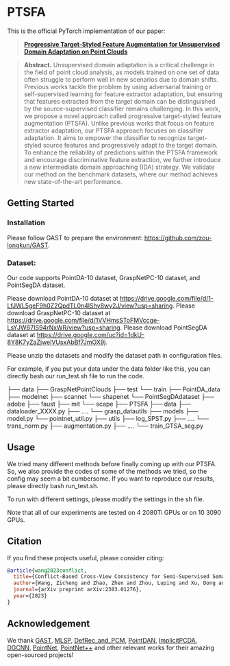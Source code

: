# PTSFA

This is the official PyTorch implementation of our paper:

> **[Progressive Target-Styled Feature Augmentation for Unsupervised Domain Adaptation on Point Clouds](https://arxiv.org/abs/2303.01276)**


> **Abstract.** 
> Unsupervised domain adaptation is a critical challenge in the field of point cloud analysis, as models trained on one set of data often struggle to perform well in new scenarios due to domain shifts. Previous works tackle the problem by using adversarial training or self-supervised learning for feature extractor adaptation, but ensuring that features extracted from the target domain can be distinguished by the source-supervised classifier remains challenging. In this work, we propose a novel approach called progressive target-styled feature augmentation (PTSFA). Unlike previous works that focus on feature extractor adaptation, our PTSFA approach focuses on classifier adaptation. It aims to empower the classifier to recognize target-styled source features and progressively adapt to the target domain. To enhance the reliability of predictions within the PTSFA framework and encourage discriminative feature extraction, we further introduce a new intermediate domain approaching (IDA) strategy. We validate our method on the benchmark datasets, where our method achieves new state-of-the-art performance.


## Getting Started

### Installation

Please follow GAST to prepare the environment: https://github.com/zou-longkun/GAST.


### Dataset:

Our code supports PointDA-10 dataset, GraspNetPC-10 dataset, and PointSegDA dataset.

Please download PointDA-10 dataset at https://drive.google.com/file/d/1-LfJWL5geF9h0Z2QpdTL0n4lShy8wy2J/view?usp=sharing.
Please download GraspNetPC-10 dataset at https://drive.google.com/file/d/1VVHmsSToFMVccge-LsYJW67IS94rNxWR/view?usp=sharing.
Please download PointSegDA dataset at https://drive.google.com/uc?id=1dkU-8Y8K7yZaZjwelVUsxAbBf7JmOX9j.

Please unzip the datasets and modify the dataset path in configuration files.

For example, if you put your data under the data folder like this, you can directly bash our run_test.sh file to run the code.

├── data
    ├── GraspNetPointClouds
        ├── test
        └── train
    ├── PointDA_data
        ├── modelnet
        ├── scannet
        └── shapenet
    └── PointSegDAdataset
        ├── adobe
        ├── faust
        ├── mit
        └── scape
├── PTSFA
    ├── data
        ├── dataloader_XXXX.py
        ├── ....
        └── grasp_datautils
    ├── models 
        ├── model.py
        └── pointnet_util.py
    ├── utils
        ├── log_SPST.py
        ├── ....
        └── trans_norm.py
    ├── augmentation.py
    ├── ....
    └── train_GTSA_seg.py


## Usage

We tried many different methods before finally coming up with our PTSFA. So, we also provide the codes of some of the methods we tried, so the config may seem a bit cumbersome. 
If you want to reproduce our results, please directly bash run_test.sh.

To run with different settings, please modify the settings in the sh file.

Note that all of our experiments are tested on 4 2080Ti GPUs or on 10 3090 GPUs.


## Citation

If you find these projects useful, please consider citing:

```bibtex
@article{wang2023conflict,
  title={Conflict-Based Cross-View Consistency for Semi-Supervised Semantic Segmentation},
  author={Wang, Zicheng and Zhao, Zhen and Zhou, Luping and Xu, Dong and Xing, Xiaoxia and Kong, Xiangyu},
  journal={arXiv preprint arXiv:2303.01276},
  year={2023}
}
```


## Acknowledgement

We thank [GAST](https://github.com/zou-longkun/GAST), [MLSP](https://github.com/VITA-Group/MLSP), [DefRec_and_PCM](https://github.com/IdanAchituve/DefRec_and_PCM), [PointDAN](https://github.com/canqin001/PointDAN), [ImplicitPCDA](https://github.com/Jhonve/ImplicitPCDA), [DGCNN](https://github.com/WangYueFt/dgcnn), [PointNet](https://github.com/charlesq34/pointnet), [PointNet++](https://github.com/charlesq34/pointnet2) and other relevant works for their amazing open-sourced projects!